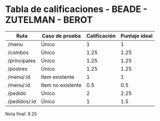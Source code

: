 # Tabla de calificaciones - BEADE - ZUTELMAN - BEROT

| Ruta         | Caso de prueba    | Calificación | Puntaje ideal |
| ------------ | ----------------- | ------------ | ------------- |
| /menu        | Único             | 1            | 1             |
| /combos      | Único             | 1.25         | 1.25          |
| /principales | Único             | 1.25         | 1.25          |
| /postres     | Único             | 1.25         | 1.25          |
| /menu/:id    | Item existente    | 1            | 1             |
| /menu/:id    | Item no existente | 0.5          | 0.5           |
| /pedido      | Único             | 2            | 2.25          |
| /pedidos/:id | Único             | 1            | 1.5           |

Nota final: 9.25
